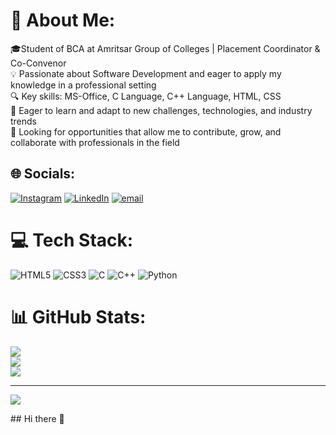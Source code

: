# 💫 About Me:
🎓Student of BCA at Amritsar Group of Colleges | Placement Coordinator & Co-Convenor <br>💡 Passionate about Software Development and eager to apply my knowledge in a professional setting<br>🔍 Key skills: MS-Office, C Language, C++ Language, HTML, CSS<br>🚀 Eager to learn and adapt to new challenges, technologies, and industry trends<br>🤝 Looking for opportunities that allow me to contribute, grow, and collaborate with professionals in the field


## 🌐 Socials:
[![Instagram](https://img.shields.io/badge/Instagram-%23E4405F.svg?logo=Instagram&logoColor=white)](https://instagram.com/skyasthetic_35) [![LinkedIn](https://img.shields.io/badge/LinkedIn-%230077B5.svg?logo=linkedin&logoColor=white)](https://linkedin.com/in/www.linkedin.com/in/anshukumar539) [![email](https://img.shields.io/badge/Email-D14836?logo=gmail&logoColor=white)](mailto:anshuku539@gmail.com) 

# 💻 Tech Stack:
![HTML5](https://img.shields.io/badge/html5-%23E34F26.svg?style=for-the-badge&logo=html5&logoColor=white) ![CSS3](https://img.shields.io/badge/css3-%231572B6.svg?style=for-the-badge&logo=css3&logoColor=white) ![C](https://img.shields.io/badge/c-%2300599C.svg?style=for-the-badge&logo=c&logoColor=white) ![C++](https://img.shields.io/badge/c++-%2300599C.svg?style=for-the-badge&logo=c%2B%2B&logoColor=white) ![Python](https://img.shields.io/badge/python-3670A0?style=for-the-badge&logo=python&logoColor=ffdd54)
# 📊 GitHub Stats:
![](https://github-readme-stats.vercel.app/api?username=anshuku539&theme=dark&hide_border=false&include_all_commits=false&count_private=false)<br/>
![](https://nirzak-streak-stats.vercel.app/?user=anshuku539&theme=dark&hide_border=false)<br/>
![](https://github-readme-stats.vercel.app/api/top-langs/?username=anshuku539&theme=dark&hide_border=false&include_all_commits=false&count_private=false&layout=compact)

---
[![](https://visitcount.itsvg.in/api?id=anshuku539&icon=0&color=0)](https://visitcount.itsvg.in)

<!-- Proudly created with GPRM ( https://gprm.itsvg.in ) -->## Hi there 👋

<!--
**anshuku539/anshuku539** is a ✨ _special_ ✨ repository because its `README.md` (this file) appears on your GitHub profile.

Here are some ideas to get you started:

- 🔭 I’m currently working on ...
- 🌱 I’m currently learning ...
- 👯 I’m looking to collaborate on ...
- 🤔 I’m looking for help with ...
- 💬 Ask me about ...
- 📫 How to reach me: ...
- 😄 Pronouns: ...
- ⚡ Fun fact: ...
-->
